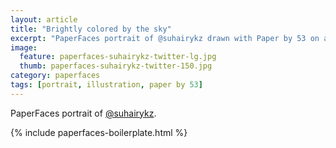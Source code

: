 ```yaml
---
layout: article
title: "Brightly colored by the sky"
excerpt: "PaperFaces portrait of @suhairykz drawn with Paper by 53 on an iPad."
image: 
  feature: paperfaces-suhairykz-twitter-lg.jpg
  thumb: paperfaces-suhairykz-twitter-150.jpg
category: paperfaces
tags: [portrait, illustration, paper by 53]
---
```


PaperFaces portrait of [@suhairykz](http://twitter.com/suhairykz).

{% include paperfaces-boilerplate.html %}